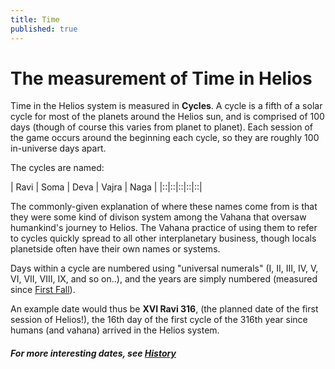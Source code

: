 ```yaml
---
title: Time
published: true
---
```


# The measurement of Time in Helios

Time in the Helios system is measured in **Cycles**. A cycle is a fifth of a solar cycle for most of the planets around the Helios sun, and is comprised of 100 days (though of course this varies from planet to planet). Each session of the game occurs around the beginning each cycle, so they are roughly 100 in-universe days apart.

The cycles are named:

| Ravi | Soma | Deva | Vajra | Naga |
|::|::|::|::|::|

The commonly-given explanation of where these names come from is that they were some kind of divison system among the Vahana that oversaw humankind's journey to Helios. The Vahana practice of using them to refer to cycles quickly spread to all other interplanetary business, though locals planetside often have their own names or systems.

Days within a cycle are numbered using "universal numerals" (I, II, III, IV, V, VI, VII, VIII, IX, and so on..), and the years are simply numbered (measured since [First Fall](/history)).

An example date would thus be **XVI Ravi 316**, (the planned date of the first session of Helios!), the 16th day of the first cycle of the 316th year since humans (and vahana) arrived in the Helios system.

##### For more interesting dates, see [History](/history)
